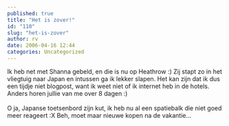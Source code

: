 ```yaml
---
published: true
title: "Het is zover!"
id: "110"
slug: "het-is-zover"
author: rv
date: 2006-04-16 12:44
categories: Uncategorized
---
```

Ik heb net met Shanna gebeld, en die is nu op Heathrow :) Zij stapt zo in het vliegtuig naar Japan en intussen ga ik lekker slapen.  Het kan zijn dat ik dus een tijdje niet blogpost, want ik weet niet of ik internet heb in de hotels. Anders horen jullie van me over 8 dagen :)<br /><br />O ja, Japanse toetsenbord zijn kut, ik heb nu al een spatiebalk die niet goed meer reageert :X Beh, moet maar nieuwe kopen na de vakantie...